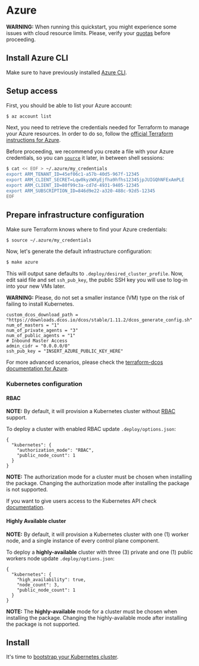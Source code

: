 # Azure

**WARNING:** When running this quickstart, you might experience some issues
with cloud resource limits. Please, verify your [quotas](https://docs.microsoft.com/en-us/azure/azure-subscription-service-limits)
before proceeding.

## Install Azure CLI

Make sure to have previously installed [Azure CLI](https://docs.microsoft.com/en-us/cli/azure/install-azure-cli?view=azure-cli-latest).

## Setup access

First, you should be able to list your Azure account:

```bash
$ az account list
```

Next, you need to retrieve the credentials needed for Terraform to manage your
Azure resources.
In order to do so, follow the [official Terraform instructions for Azure](https://www.terraform.io/docs/providers/azurerm/#creating-credentials).

Before proceeding, we recommend you create a file with your Azure credentials,
so you can [`source`](http://tldp.org/HOWTO/Bash-Prompt-HOWTO/x237.html) it later,
in between shell sessions:

```bash
$ cat << EOF > ~/.azure/my_credentials
export ARM_TENANT_ID=45ef06c1-a57b-40d5-967f-12345
export ARM_CLIENT_SECRET=Lqw0kyzWXyEjfha9hfhs12345jpJUIGQhNFExAmPLE
export ARM_CLIENT_ID=80f99c3a-cd7d-4931-9405-12345
export ARM_SUBSCRIPTION_ID=846d9e22-a320-488c-92d5-12345
EOF
```

## Prepare infrastructure configuration

Make sure Terraform knows where to find your Azure credentials:

```bash
$ source ~/.azure/my_credentials
```

Now, let's generate the default infrastructure configuration:

```bash
$ make azure
```

This will output sane defaults to `.deploy/desired_cluster_profile`.
Now, edit said file and set `ssh_pub_key`, the public SSH key you will use to
log-in into your new VMs later.

**WARNING:** Please, do not set a smaller instance (VM) type on the risk of
failing to install Kubernetes.

```
custom_dcos_download_path = "https://downloads.dcos.io/dcos/stable/1.11.2/dcos_generate_config.sh"
num_of_masters = "1"
num_of_private_agents = "3"
num_of_public_agents = "1"
# Inbound Master Access
admin_cidr = "0.0.0.0/0"
ssh_pub_key = "INSERT_AZURE_PUBLIC_KEY_HERE"
```

For more advanced scenarios, please check the [terraform-dcos documentation for Azure](https://github.com/dcos/terraform-dcos/tree/master/azure).

### Kubernetes configuration

#### RBAC

**NOTE:** By default, it will provision a Kubernetes cluster without [RBAC](https://docs.mesosphere.com/services/kubernetes/1.1.1-1.10.4/authn-and-authz/#rbac) support.

To deploy a cluster with enabled RBAC update `.deploy/options.json`:

```
{
  "kubernetes": {
    "authorization_mode": "RBAC",
    "public_node_count": 1
  }
}
```

**NOTE:** The authorization mode for a cluster must be chosen when installing the package. Changing the authorization mode after installing the package is not supported.

If you want to give users access to the Kubernetes API check [documentation](https://docs.mesosphere.com/services/kubernetes/1.1.1-1.10.4/authn-and-authz/#giving-users-access-to-the-kubernetes-api).

#### Highly Available cluster

**NOTE:** By default, it will provision a Kubernetes cluster with one (1) worker node, and
a single instance of every control plane component.

To deploy a **highly-available** cluster with three (3) private and one (1) public workers node update `.deploy/options.json`:

```
{
  "kubernetes": {
    "high_availability": true,
    "node_count": 3,
    "public_node_count": 1
  }
}
```

**NOTE:** The **highly-available** mode for a cluster must be chosen when installing the package. Changing the highly-available mode after installing the package is not supported.

## Install

It's time to [bootstrap your Kubernetes cluster](../README.md#install).

